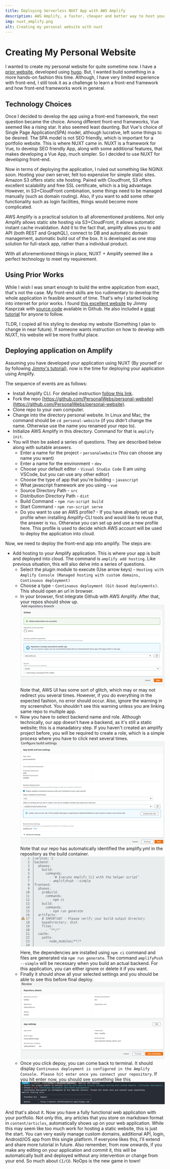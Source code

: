 ```yaml
---
title: Deploying Serverless NUXT App with AWS Amplify
description: AWS Amplify, a faster, cheaper and better way to host your NUXT App
img: nuxt_amplify.png
alt: Creating my personal website with nuxt
---
```


# Creating My Personal Website

I wanted to create my personal website for quite sometime now. I have a [prior website](https://www.mohammadrafee.com), developed using [hugo](https://gohugo.io/). But, I wanted build something in a more hands-on fashion this time. Although, I have very limited experience with front-end, I still took it as a challenge to learn a front-end framework and how front-end frameworks work in general.

## Technology Choices

Once I decided to develop the app using a front-end framework, the next question became the choice. Among different front-end frameworks, Vue seemed like a rising star. It also seemed least daunting. But Vue's choice of Single Page Application(SPA) model, although lucrative, left some things to be desired. The SPA model is not SEO friendly, which is important for a portfolio website. This is where NUXT came in. NUXT is a framework for Vue, to develop SEO friendly App, along with some additional features, that makes developing a Vue App, much simpler. So I decided to use NUXT for developing front-end.

Now in terms of deploying the application, I ruled out something like NGINX soon. Hosting your own server, felt too expensive for simple static sites. Amazon S3 offers static site hosting. Paired with Cloudfront, S3 offers excellent scalability and free SSL certificate, which is a big advantage. However, in S3+CloudFront combination, some things need to be managed manually (such as domain routing). Also, if you want to add some other functionality such as login facilities, things would become more complicated.

AWS Amplify is a practical solution to all aforementioned problems. Not only Amplify allows static site hosting via S3+CloudFront, it allows automatic instant cache invalidation. Add it to the fact that, amplify allows you to add API (both REST and GraphQL), connect to DB and automatic domain management, automatic build out of the box. It is developed as one stop solution for full-stack app, rather than a individual product.

With all aforementioned things in place, NUXT + Amplify seemed like a perfect technology to meet my requirement.

## Using Prior Works

While I wish I was smart enough to build the entire application from exact, that's not the case. My front-end skills are too rudimentary to develop the whole application in feasible amount of time. That's why I started looking into internet for prior works. I found [this excellent website](https://jimmykasprzak.com/) by Jimmy Kasprzak with [source code](https://github.com/Orodan/personal-website) available in Github. He also included a [great tutorial](https://jimmykasprzak.com/blog/creating-personal-website-with-nuxt/) for anyone to follow.

TLDR, I copied all his styling to develop my website (Something I plan to change in near future). If someone wants instruction on how to develop with NUXT, his website will be more fruitful place.

## Deploying application on Amplify

Assuming you have developed your application using NUXT (By yourself or by following [Jimmy's tutorial](https://jimmykasprzak.com/blog/creating-personal-website-with-nuxt/)), now is the time for deploying your application using Amplify.

The sequence of events are as follows:

* Install Amplify CLI. For detailed instruction [follow this link](https://docs.amplify.aws/cli/start/install).
* Fork the repo [https://github.com/PersonalWebs/personal-website](https://github.com/PersonalWebs/personal-website).
* Clone repo to your own computer.
* Change into the directory personal website. In Linux and Mac, the command should be `cd personal-website` (if you didn't change the name. Otherwise use the name you renamed your repo to).
* Initialize AWS Amplify in this directory. Command for that is `amplify init`.
* You will then be asked a series of questions. They are described below along with suitable answers.
  * Enter a name for the project - `personalwebsite` (You can choose any name you want)
  * Enter a name for the environment - `dev`
  * Choose your default editor - `Visual Studio Code` (I am using VSCode, but you can use any other editor)
  * Choose the type of app that you're building - `javascript`
  * What javascript framework are you using - `vue`
  * Source Directory Path - `src`
  * Distribution Directory Path - `dist`
  * Build Command - `npm run-script build`
  * Start Command - `npm run-script serve`
  * Do you want to use an AWS profile? - If you have already set up a profile when installing Amplify-CLI tools and would like to reuse that, the answer is `Yes`. Otherwise you can set up and use a new profile here. This profile is used to decide which AWS account will be used to deploy the application into cloud.

Now, we need to deploy the front-end app into amplify. The steps are:

* Add hosting to your Amplify application. This is where your app is built and deployed into cloud. The command is `amplify add hosting`. Like previous situation, this will also delve into a series of questions.
  * Select the plugin module to execute (Use arrow keys) - `Hosting with Amplify Console (Managed hosting with custom domains, Continuous deployment)`
  * Choose a type - `Continuous deployment (Git-based deployments)`. This should open an url in browser.
  * In your browser, first integrate Github with AWS Amplify. After that, your repos should show up.
  ![Github Integration](select-branch.png)
  Note that, AWS UI has some sort of glitch, which may or may not redirect you several times. However, if you do everything in the expected fashion, no error should occur. Also, ignore the warning in my screenshot. You shouldn't see this warning unless you are linking same repo to multiple app.
  * Now you have to select backend name and role. Although technically, our app doesn't have a backend, as it's still a static website; this is a manadatory step. If you haven't created an amplify project before, you will be required to create a role, which is a simple process where you have to click next several times.
  ![Backend](select-backend_role.png)
  Note that our repo has automatically identified the amplify.yml in the repository as the build container.
  ![amplify.yml](amplify_settings.png)
  Here, the dependencies are installed using `npm ci` command and files are generated via `npm run generate`. The command `amplifyPush --simple` will be necessary when you build an actual backend. For this application, you can either ignore or delete it if you want.
  * Finally it should show all your selected settings and you should be able to see this before final deploy.
  ![Deploy](deploy.png)
  * Once you click depoy, you can come back to terminal. It should display `Continuous deployment is configured in the Amplify Console. Please hit enter once you connect your repository`. If you hit enter now, you should see something like this
  ![Terminal](terminal.png)

And that's about it. Now you have a fully functional web application with your portfolio. Not only this, any articles that you store on markdown format in `content/articles`, automatically shows up on your web application. While this may seem like too much work for hosting a static website, this is just the start. You can very easily manage custom domains, additional API, login, Android/iOS app from this single platform. If everyone likes this, I'll extend and share more tutorial in future. Also remember, from now onwards, if you make any editing on your application and commit it, this will be automatically built and deployed without any intervention or change from your end. So much about `CI/CD`. NoOps is the new game in town!
